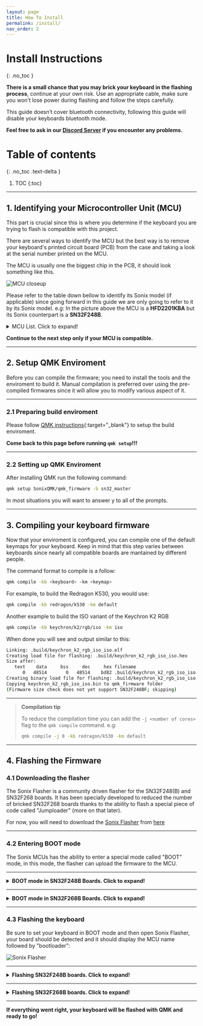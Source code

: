 ```yaml
---
layout: page
title: How To Install
permalink: /install/
nav_order: 2
---
```


# Install Instructions
{: .no_toc }

**There is a small chance that you may brick your keyboard in the flashing process**, continue at your own risk. Use an appropriate cable, make sure you won’t lose power during flashing and follow the steps carefully.

This guide doesn’t cover bluetooth connectivity, following this guide will disable your keyboards bluetooth mode.

**Feel free to ask in our [Discord Server](https://discord.gg/8XqzfBknfC) if you encounter any problems.**

# Table of contents
{: .no_toc .text-delta }

1. TOC
{:toc}

---

## 1. Identifying your Microcontroller Unit (MCU)

This part is crucial since this is where you determine if the keyboard you are trying to flash is compatible with this project.

There are several ways to identify the MCU but the best way is to remove your keyboard's printed circuit board (PCB) from the case and taking a look at the serial number printed on the MCU.

The MCU is usually one the biggest chip in the PCB, it should look something like this.

![MCU closeup]({{site.baseurl}}/assets/images/mcu_closeup.jpg)

Please refer to the table down bellow to identify its Sonix model (if applicable) since going forward in this guide we are only going to refer to it by its Sonix model.
e.g: In the picture above the MCU is a **HFD2201KBA** but its Sonix counterpart is a **SN32F248B**.

<details>
  <summary>MCU List. Click to expand!</summary>
  {% include table.html data=site.data.mcus %}
</details>

**Continue to the next step only if your MCU is compatible.**

---

## 2. Setup QMK Enviroment

Before you can compile the firmware; you need to install the tools and the enviroment to build it. Manual compilation is preferred over using the pre-compiled firmwares since it will allow you to modify various aspect of it.

---

### 2.1 Preparing build enviroment 

Please follow [QMK instructions](https://docs.qmk.fm/#/newbs_getting_started?id=setting-up-your-qmk-environment){:target="_blank"} to setup the build enviroment.

**Come back to this page before running `qmk setup`!!!**

---

### 2.2 Setting up QMK Enviroment

After installing QMK run the following command:

```bash 
qmk setup SonixQMK/qmk_firmware -b sn32_master
```

In most situations you will want to answer y to all of the prompts.

---

## 3. Compiling your keyboard firmware

Now that your enviroment is configured, you can compile one of the default keymaps for your keyboard. Keep in mind that this step varies between keyboards since nearly all compatible boards are mantained by different people.

The command format to compile is a follow:
```bash 
qmk compile -kb <keyboard> -km <keymap>
```

For example, to build the Redragon K530, you would use:
```bash 
qmk compile -kb redragon/k530 -km default
```

Another example to build the ISO variant of the Keychron K2 RGB
```bash 
qmk compile -kb keychron/k2/rgb/iso -km iso
```

When done you will see and output similar to this:
```bash 
Linking: .build/keychron_k2_rgb_iso_iso.elf                                                         [OK]
Creating load file for flashing: .build/keychron_k2_rgb_iso_iso.hex                                 [OK]
Size after:
   text    data     bss     dec     hex filename
      0   48514       0   48514    bd82 .build/keychron_k2_rgb_iso_iso.hex
Creating binary load file for flashing: .build/keychron_k2_rgb_iso_iso.bin                          [OK]
Copying keychron_k2_rgb_iso_iso.bin to qmk_firmware folder                                          [OK]
(Firmware size check does not yet support SN32F248BF; skipping)
```

---

>**Compilation tip**
>
>To reduce the compilation time you can add the `-j <number of cores>` flag to the `qmk compile` command. e.g:
>```bash
>qmk compile -j 8 -kb redragon/k530 -km default
>```


---

## 4. Flashing the Firmware

### 4.1 Downloading the flasher

The Sonix Flasher is a community driven flasher for the SN32F248(B) and SN32F268 boards. It has been specially developed to reduced the number of bricked SN32F268 boards thanks to the ability to flash a special piece of code called "Jumploader" (more on that later). 

For now, you will need to download the [Sonix Flasher](https://github.com/SonixQMK/sonix-flasher/) from [here](https://github.com/SonixQMK/sonix-flasher/releases/latest)

---

### 4.2 Entering BOOT mode

The Sonix MCUs has the ability to enter a special mode called "BOOT" mode, in this mode, the flasher can upload the firmware to the MCU.

---

<Details markdown="block">
<summary><b> BOOT mode in SN32F248B Boards. Click to expand! </b></summary>

The Sonix SN32F248B can be put in BOOT mode by shorting the "BOOT" pin to ground (GND) before powering the board.

The BOOT pin is located at pin 3 (see picture bellow), you will need to short this pin with GND, for example the USB connector housing.

![Boot pin 248b]({{site.baseurl}}/assets/images/boot_pin248b.jpg)

Grab a piece of wire and try to place one end on the BOOT pin and the other end on GND, and with a little help of someone, try to connect the board using its USB cable to your computer. 

You know it is in BOOT mode if your board is connected to your PC and your board doesn't respond to keypress and the RGB/backlight is off.

---

>**BOOT tip**
>
>On certain boards, the manufacturer could place two test pads that are connected to BOOT and GND so it can be easier to put the board in BOOT mode. For >example,  Keychron boards usually have these two pads bellow the spacebar so they can be shorted using a pair of tweezer.
>
><Details markdown="block">
><summary>Keychron Testpads</summary>
>![Test pads Keychron]({{site.baseurl}}/assets/images/boot_pin_keychron.jpg)
></Details>
>
>It is not always a given that these pads are accesible, be sure to ask us in our [discord server](https://discord.gg/8XqzfBknfC) if you have any doubts.

</Details>

---

<Details markdown="block">
<summary><b> BOOT mode in SN32F268B Boards. Click to expand! </b></summary>
TODO...
</Details>

---

### 4.3 Flashing the keyboard

Be sure to set your keyboard in BOOT mode and then open Sonix Flasher, your board should be detected and it should display the MCU name followed by "bootloader":

![Sonix Flasher]({{site.baseurl}}/assets/images/sonix_flasher_device.jpg)

---

<Details markdown="block">
<summary><b> Flashing SN32F248B boards. Click to expand!  </b></summary>

Confirm that:
- The SN32F24x radio button is selected
- Your board is selected from the dropdown list
- The qmk offset is set to "0x00"

![Flashing 24x]({{site.baseurl}}/assets/images/sonix_flasher_248b.jpg)

Press the "Flash QMK..." button:

![Flash Button 24x]({{site.baseurl}}/assets/images/sonix_flasher_248b_button.jpg)

Select the *.bin that you built previously (it will be located at "qmk_firmware/.build" ) and hit "Open". **The moment you press this button it will start to flash**

![Select fw]({{site.baseurl}}/assets/images/sonix_flasher_248b_file.jpg)

</Details>

---

<Details markdown="block">
<summary><b> Flashing SN32F268B boards. Click to expand! </b></summary>
TODO...
</Details>

---

**If everything went right, your keyboard will be flashed with QMK and ready to go!**
